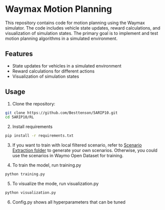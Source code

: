 # Waymax Motion Planning

This repository contains code for motion planning using the Waymax simulator. The code includes vehicle state updates, reward calculations, and visualization of simulation states. The primary goal is to implement and test motion planning algorithms in a simulated environment.

## Features

- State updates for vehicles in a simulated environment
- Reward calculations for different actions
- Visualization of simulation states

## Usage

1. Clone the repository:
```bash
git clone https://github.com/Besttenson/5ARIP10.git
cd 5ARIP10/RL
```
2. Install requirements
```bash
pip install -r requirements.txt
```
3. If you want to train with local filtered scenario, refer to [Scenario Extraction folder](https://github.com/Besttenson/5ARIP10/tree/main/waymo_motion_scenario_mining) to generate your own scenarios.
   Otherwise, you could use the scenarios in Waymo Open Dataset for training.

5. To train the model, run training.py
```bash
python training.py
```
5. To visualize the mode, run visualization.py
```bash
python visualization.py
```
6. Config.py shows all hyperparameters that can be tuned
